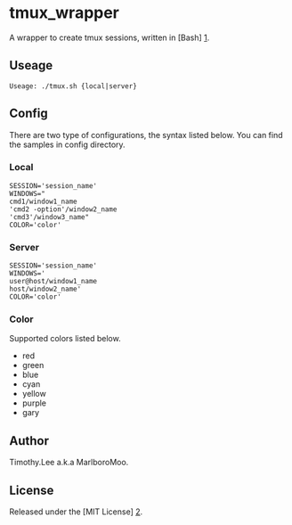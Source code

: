 # tmux_wrapper
A wrapper to create tmux sessions, written in [Bash] [1].

## Useage
    Useage: ./tmux.sh {local|server}

## Config
There are two type of configurations, the syntax listed below. You can find the samples in config directory.

### Local
    SESSION='session_name'
    WINDOWS="
    cmd1/window1_name
    'cmd2 -option'/window2_name
    'cmd3'/window3_name"
    COLOR='color'

### Server
    SESSION='session_name'
    WINDOWS='
    user@host/window1_name
    host/window2_name'
    COLOR='color'

### Color
Supported colors listed below.
  * red
  * green
  * blue
  * cyan
  * yellow
  * purple
  * gary

## Author
Timothy.Lee a.k.a MarlboroMoo.

## License
Released under the [MIT License] [2].

  [1]: http://goo.gl/pkmI                   "Bourne-Again SHell"
  [2]: http://opensource.org/licenses/MIT   "MIT License"


